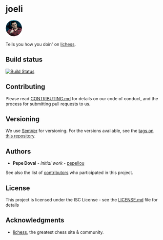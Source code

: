 # joeli

![joe](https://raw.githubusercontent.com/pepellou/joeli/master/img/joe.png)

Tells you how you doin' on [lichess](http://lichess.org).

## Build status
[![Build Status](https://travis-ci.org/pepellou/joeli.svg?branch=master)](https://travis-ci.org/pepellou/joeli)

## Contributing

Please read [CONTRIBUTING.md](CONTRIBUTING.md) for details on our code of conduct, and the process for submitting pull requests to us.

## Versioning

We use [SemVer](http://semver.org/) for versioning. For the versions available, see the [tags on this repository](https://github.com/pepellou/joeli/tags). 

## Authors

* **Pepe Doval** - *Initial work* - [pepellou](https://github.com/pepellou)

See also the list of [contributors](https://github.com/pepllou/joeli/contributors) who participated in this project.

## License

This project is licensed under the ISC License - see the [LICENSE.md](LICENSE.md) file for details

## Acknowledgments

* [lichess](http://lichess.org), the greatest chess site & community.

